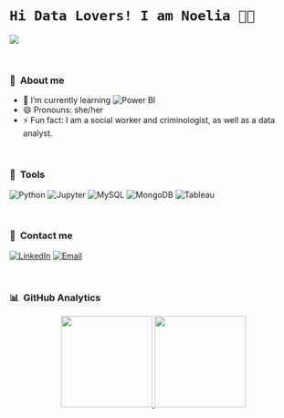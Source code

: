 # `Hi Data Lovers! I am Noelia 🫶🏼`


![](https://i.imgur.com/7lJ1gut.gif)

<br>

### 🔮 &nbsp;About me
- 🌱 I’m currently learning ![Power BI](https://img.shields.io/badge/-Power%20BI-F5F0AD?style=flat-square&logo=powerbi)
- 😄 Pronouns: she/her
- ⚡ Fun fact: I am a social worker and criminologist, as well as a data analyst.

<br>

### 🔩 &nbsp;Tools
![Python](https://img.shields.io/badge/-Python-B1DDBC?style=flat-square&logo=python)
![Jupyter](https://img.shields.io/badge/-Jupyter-B1DDBC?style=flat-square&logo=jupyter)
![MySQL](https://img.shields.io/badge/-MySQL-B1DDBC?style=flat-square&logo=mysql)
![MongoDB](https://img.shields.io/badge/-MongoDB-B1DDBC?style=flat-square&logo=mongodb)
![Tableau](https://img.shields.io/badge/-Tableau-B1DDBC?style=flat-square&logo=tableau)

<br>

### 💌 &nbsp;Contact me
[![LinkedIn](https://img.shields.io/badge/-LinkedIn-blue?style=flat-square&logo=Linkedin&logoColor=white&link=https://www.linkedin.com/in/noeliaroson/)](https://www.linkedin.com/in/noeliaroson/)
[![Email](https://img.shields.io/badge/¡Send%20an%20email!-F5ADAD?style=flat-square&logo=gmail)](mailto:noelia.roson@gmail.com)

<br>

### 📊 &nbsp;GitHub Analytics

<p align="center">
<a href="https://github.com/NoeRoson">
  <img height="160em" src="https://github-readme-stats-eight-theta.vercel.app/api?username=NoeRoson&show_icons=true&theme=algolia&include_all_commits=true&count_private=true"/>
  <img height="160em" src="https://github-readme-stats-eight-theta.vercel.app/api/top-langs/?username=NoeRoson&layout=compact&langs_count=8&theme=algolia"/>
</a>
</p>
